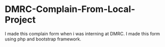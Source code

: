 # DMRC-Complain-From-Local-Project
I made this complain form when i was interning at DMRC. I made this form using php and bootstrap framework.
